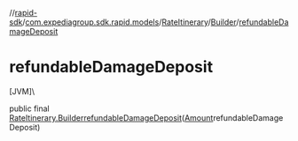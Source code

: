 //[rapid-sdk](../../../../index.md)/[com.expediagroup.sdk.rapid.models](../../index.md)/[RateItinerary](../index.md)/[Builder](index.md)/[refundableDamageDeposit](refundable-damage-deposit.md)

# refundableDamageDeposit

[JVM]\

public final [RateItinerary.Builder](index.md)[refundableDamageDeposit](refundable-damage-deposit.md)([Amount](../../-amount/index.md)refundableDamageDeposit)

